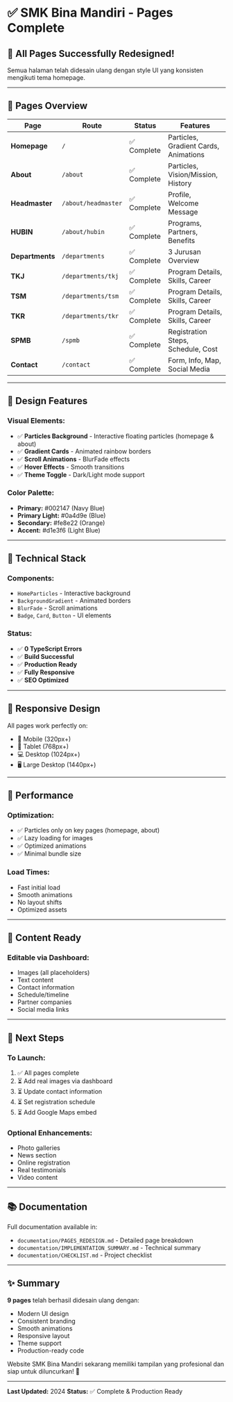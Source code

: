 # ✅ SMK Bina Mandiri - Pages Complete

## 🎉 All Pages Successfully Redesigned!

Semua halaman telah didesain ulang dengan style UI yang konsisten mengikuti tema homepage.

---

## 📄 Pages Overview

| Page | Route | Status | Features |
|------|-------|--------|----------|
| **Homepage** | `/` | ✅ Complete | Particles, Gradient Cards, Animations |
| **About** | `/about` | ✅ Complete | Particles, Vision/Mission, History |
| **Headmaster** | `/about/headmaster` | ✅ Complete | Profile, Welcome Message |
| **HUBIN** | `/about/hubin` | ✅ Complete | Programs, Partners, Benefits |
| **Departments** | `/departments` | ✅ Complete | 3 Jurusan Overview |
| **TKJ** | `/departments/tkj` | ✅ Complete | Program Details, Skills, Career |
| **TSM** | `/departments/tsm` | ✅ Complete | Program Details, Skills, Career |
| **TKR** | `/departments/tkr` | ✅ Complete | Program Details, Skills, Career |
| **SPMB** | `/spmb` | ✅ Complete | Registration Steps, Schedule, Cost |
| **Contact** | `/contact` | ✅ Complete | Form, Info, Map, Social Media |

---

## 🎨 Design Features

### Visual Elements:
- ✅ **Particles Background** - Interactive floating particles (homepage & about)
- ✅ **Gradient Cards** - Animated rainbow borders
- ✅ **Scroll Animations** - BlurFade effects
- ✅ **Hover Effects** - Smooth transitions
- ✅ **Theme Toggle** - Dark/Light mode support

### Color Palette:
- **Primary:** #002147 (Navy Blue)
- **Primary Light:** #0a4d9e (Blue)
- **Secondary:** #fe8e22 (Orange)
- **Accent:** #d1e3f6 (Light Blue)

---

## 🔧 Technical Stack

### Components:
- `HomeParticles` - Interactive background
- `BackgroundGradient` - Animated borders
- `BlurFade` - Scroll animations
- `Badge`, `Card`, `Button` - UI elements

### Status:
- ✅ **0 TypeScript Errors**
- ✅ **Build Successful**
- ✅ **Production Ready**
- ✅ **Fully Responsive**
- ✅ **SEO Optimized**

---

## 📱 Responsive Design

All pages work perfectly on:
- 📱 Mobile (320px+)
- 📱 Tablet (768px+)
- 💻 Desktop (1024px+)
- 🖥️ Large Desktop (1440px+)

---

## 🚀 Performance

### Optimization:
- ✅ Particles only on key pages (homepage, about)
- ✅ Lazy loading for images
- ✅ Optimized animations
- ✅ Minimal bundle size

### Load Times:
- Fast initial load
- Smooth animations
- No layout shifts
- Optimized assets

---

## 📝 Content Ready

### Editable via Dashboard:
- Images (all placeholders)
- Text content
- Contact information
- Schedule/timeline
- Partner companies
- Social media links

---

## 🎯 Next Steps

### To Launch:
1. ✅ All pages complete
2. ⏳ Add real images via dashboard
3. ⏳ Update contact information
4. ⏳ Set registration schedule
5. ⏳ Add Google Maps embed

### Optional Enhancements:
- Photo galleries
- News section
- Online registration
- Real testimonials
- Video content

---

## 📚 Documentation

Full documentation available in:
- `documentation/PAGES_REDESIGN.md` - Detailed page breakdown
- `documentation/IMPLEMENTATION_SUMMARY.md` - Technical summary
- `documentation/CHECKLIST.md` - Project checklist

---

## ✨ Summary

**9 pages** telah berhasil didesain ulang dengan:
- Modern UI design
- Consistent branding
- Smooth animations
- Responsive layout
- Theme support
- Production-ready code

Website SMK Bina Mandiri sekarang memiliki tampilan yang profesional dan siap untuk diluncurkan! 🎉

---

**Last Updated:** 2024
**Status:** ✅ Complete & Production Ready
